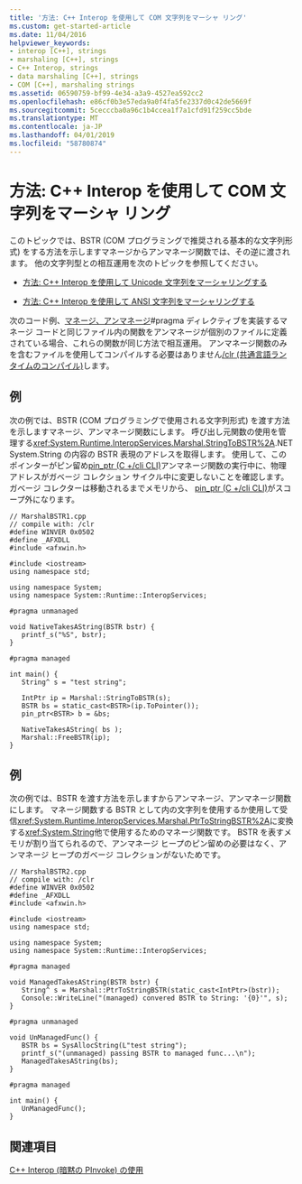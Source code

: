 ```yaml
---
title: '方法: C++ Interop を使用して COM 文字列をマーシャ リング'
ms.custom: get-started-article
ms.date: 11/04/2016
helpviewer_keywords:
- interop [C++], strings
- marshaling [C++], strings
- C++ Interop, strings
- data marshaling [C++], strings
- COM [C++], marshaling strings
ms.assetid: 06590759-bf99-4e34-a3a9-4527ea592cc2
ms.openlocfilehash: e86cf0b3e57eda9a0f4fa5fe2337d0c42de5669f
ms.sourcegitcommit: 5cecccba0a96c1b4ccea1f7a1cfd91f259cc5bde
ms.translationtype: MT
ms.contentlocale: ja-JP
ms.lasthandoff: 04/01/2019
ms.locfileid: "58780874"
---
```

# <a name="how-to-marshal-com-strings-using-c-interop"></a>方法: C++ Interop を使用して COM 文字列をマーシャ リング

このトピックでは、BSTR (COM プログラミングで推奨される基本的な文字列形式) をする方法を示しますマネージからアンマネージ関数では、その逆に渡されます。 他の文字列型との相互運用を次のトピックを参照してください。

- [方法: C++ Interop を使用して Unicode 文字列をマーシャリングする](../dotnet/how-to-marshal-unicode-strings-using-cpp-interop.md)

- [方法: C++ Interop を使用して ANSI 文字列をマーシャリングする](../dotnet/how-to-marshal-ansi-strings-using-cpp-interop.md)

次のコード例、[マネージ、アンマネージ](../preprocessor/managed-unmanaged.md)#pragma ディレクティブを実装するマネージ コードと同じファイル内の関数をアンマネージが個別のファイルに定義されている場合、これらの関数が同じ方法で相互運用。 アンマネージ関数のみを含むファイルを使用してコンパイルする必要はありません[/clr (共通言語ランタイムのコンパイル)](../build/reference/clr-common-language-runtime-compilation.md)します。

## <a name="example"></a>例

次の例では、BSTR (COM プログラミングで使用される文字列形式) を渡す方法を示しますマネージ、アンマネージ関数にします。 呼び出し元関数の使用を管理する<xref:System.Runtime.InteropServices.Marshal.StringToBSTR%2A>.NET System.String の内容の BSTR 表現のアドレスを取得します。 使用して、このポインターがピン留め[pin_ptr (C +/cli CLI)](../extensions/pin-ptr-cpp-cli.md)アンマネージ関数の実行中に、物理アドレスがガベージ コレクション サイクル中に変更しないことを確認します。 ガベージ コレクターは移動されるまでメモリから、 [pin_ptr (C +/cli CLI)](../extensions/pin-ptr-cpp-cli.md)がスコープ外になります。

```
// MarshalBSTR1.cpp
// compile with: /clr
#define WINVER 0x0502
#define _AFXDLL
#include <afxwin.h>

#include <iostream>
using namespace std;

using namespace System;
using namespace System::Runtime::InteropServices;

#pragma unmanaged

void NativeTakesAString(BSTR bstr) {
   printf_s("%S", bstr);
}

#pragma managed

int main() {
   String^ s = "test string";

   IntPtr ip = Marshal::StringToBSTR(s);
   BSTR bs = static_cast<BSTR>(ip.ToPointer());
   pin_ptr<BSTR> b = &bs;

   NativeTakesAString( bs );
   Marshal::FreeBSTR(ip);
}
```

## <a name="example"></a>例

次の例では、BSTR を渡す方法を示しますからアンマネージ、アンマネージ関数にします。 マネージ関数する BSTR として内の文字列を使用するか使用して受信<xref:System.Runtime.InteropServices.Marshal.PtrToStringBSTR%2A>に変換する<xref:System.String>他で使用するためのマネージ関数です。 BSTR を表すメモリが割り当てられるので、アンマネージ ヒープのピン留めの必要はなく、アンマネージ ヒープのガベージ コレクションがないためです。

```
// MarshalBSTR2.cpp
// compile with: /clr
#define WINVER 0x0502
#define _AFXDLL
#include <afxwin.h>

#include <iostream>
using namespace std;

using namespace System;
using namespace System::Runtime::InteropServices;

#pragma managed

void ManagedTakesAString(BSTR bstr) {
   String^ s = Marshal::PtrToStringBSTR(static_cast<IntPtr>(bstr));
   Console::WriteLine("(managed) convered BSTR to String: '{0}'", s);
}

#pragma unmanaged

void UnManagedFunc() {
   BSTR bs = SysAllocString(L"test string");
   printf_s("(unmanaged) passing BSTR to managed func...\n");
   ManagedTakesAString(bs);
}

#pragma managed

int main() {
   UnManagedFunc();
}
```

## <a name="see-also"></a>関連項目

[C++ Interop (暗黙の PInvoke) の使用](../dotnet/using-cpp-interop-implicit-pinvoke.md)
